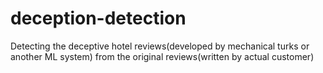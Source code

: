 # deception-detection
Detecting the deceptive hotel reviews(developed by mechanical turks or another ML system) from the original reviews(written by actual customer)
